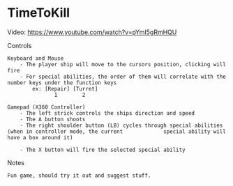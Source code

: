TimeToKill
==========

Video: https://www.youtube.com/watch?v=pYmI5gRmHQU

Controls

	Keyboard and Mouse
		- The player ship will move to the cursors position, clicking will fire
		- For special abilities, the order of them will correlate with the number keys under the function keys
		  	ex: [Repair] [Turret]
			       1        2
			
	Gamepad (X360 Controller)
		- The left strick controls the ships direction and speed
		- The A button shoots
		- The right shoulder button (LB) cycles through special abilities (when in controller mode, the current 			special ability will have a box around it)
		
		- The X button will fire the selected special ability

Notes
	
	Fun game, should try it out and suggest stuff.

